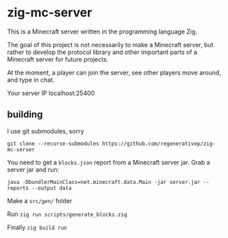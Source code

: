 # zig-mc-server

This is a Minecraft server written in the programming language Zig.

The goal of this project is not necessarily to make a Minecraft server, but rather to develop the protocol library and other important parts of a Minecraft server for future projects.

At the moment, a player can join the server, see other players move around, and type in chat.

Your server IP localhost:25400

## building

I use git submodules, sorry

`git clone --recurse-submodules https://github.com/regenerativep/zig-mc-server`

You need to get a `blocks.json` report from a Minecraft server jar. Grab a server jar and run:

`java -DbundlerMainClass=net.minecraft.data.Main -jar server.jar --reports --output data`

Make a `src/gen/` folder

Run `zig run scripts/generate_blocks.zig`

Finally `zig build run`



